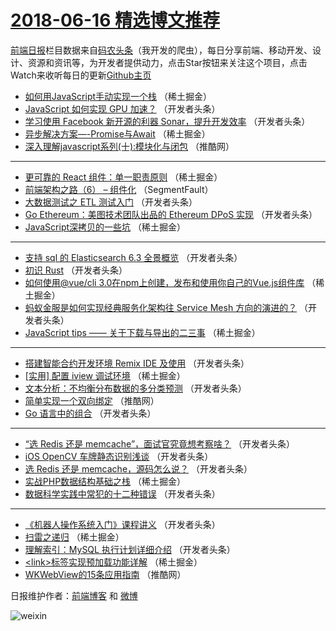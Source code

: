 # [2018-06-16 精选博文推荐](http://hao.caibaojian.com/date/2018/06/16)

[前端日报](http://caibaojian.com/c/news)栏目数据来自[码农头条](http://hao.caibaojian.com/)（我开发的爬虫），每日分享前端、移动开发、设计、资源和资讯等，为开发者提供动力，点击Star按钮来关注这个项目，点击Watch来收听每日的更新[Github主页](https://github.com/kujian/frontendDaily)
* [如何用JavaScript手动实现一个栈](http://hao.caibaojian.com/77701.html) （稀土掘金）
* [JavaScript 如何实现 GPU 加速？](http://hao.caibaojian.com/77724.html) （开发者头条）
* [学习使用 Facebook 新开源的利器 Sonar，提升开发效率](http://hao.caibaojian.com/77729.html) （开发者头条）
* [异步解决方案&#8212;-Promise与Await](http://hao.caibaojian.com/77709.html) （稀土掘金）
* [深入理解javascript系列(十):模块化与闭包](http://hao.caibaojian.com/77751.html) （推酷网）

***
* [更可靠的 React 组件：单一职责原则](http://hao.caibaojian.com/77702.html) （稀土掘金）
* [前端架构之路（6） &#8211; 组件化](http://hao.caibaojian.com/77693.html) （SegmentFault）
* [大数据测试之 ETL 测试入门](http://hao.caibaojian.com/77736.html) （开发者头条）
* [Go Ethereum：美图技术团队出品的 Ethereum DPoS 实现](http://hao.caibaojian.com/77725.html) （开发者头条）
* [JavaScript深拷贝的一些坑](http://hao.caibaojian.com/77704.html) （稀土掘金）

***
* [支持 sql 的 Elasticsearch 6.3 全景概览](http://hao.caibaojian.com/77726.html) （开发者头条）
* [初识 Rust](http://hao.caibaojian.com/77727.html) （开发者头条）
* [如何使用@vue/cli 3.0在npm上创建，发布和使用你自己的Vue.js组件库](http://hao.caibaojian.com/77708.html) （稀土掘金）
* [蚂蚁金服是如何实现经典服务化架构往 Service Mesh 方向的演进的？](http://hao.caibaojian.com/77732.html) （开发者头条）
* [JavaScript tips —— 关于下载与导出的二三事](http://hao.caibaojian.com/77700.html) （稀土掘金）

***
* [搭建智能合约开发环境 Remix IDE 及使用](http://hao.caibaojian.com/77793.html) （开发者头条）
* [[实用] 配置 iview 调试环境](http://hao.caibaojian.com/77710.html) （稀土掘金）
* [文本分析：不均衡分布数据的多分类预测](http://hao.caibaojian.com/77733.html) （开发者头条）
* [简单实现一个双向绑定](http://hao.caibaojian.com/77750.html) （推酷网）
* [Go 语言中的组合](http://hao.caibaojian.com/77794.html) （开发者头条）

***
* [“选 Redis 还是 memcache”，面试官究竟想考察啥？](http://hao.caibaojian.com/77723.html) （开发者头条）
* [iOS OpenCV 车牌静态识别浅谈](http://hao.caibaojian.com/77734.html) （开发者头条）
* [选 Redis 还是 memcache，源码怎么说？](http://hao.caibaojian.com/77795.html) （开发者头条）
* [实战PHP数据结构基础之栈](http://hao.caibaojian.com/77695.html) （稀土掘金）
* [数据科学实践中常犯的十二种错误](http://hao.caibaojian.com/77735.html) （开发者头条）

***
* [《机器人操作系统入门》课程讲义](http://hao.caibaojian.com/77797.html) （开发者头条）
* [扫雷之递归](http://hao.caibaojian.com/77703.html) （稀土掘金）
* [理解索引：MySQL 执行计划详细介绍](http://hao.caibaojian.com/77798.html) （开发者头条）
* [&lt;link&gt;标签实现预加载功能详解](http://hao.caibaojian.com/77697.html) （稀土掘金）
* [WKWebView的15条应用指南](http://hao.caibaojian.com/77752.html) （推酷网）

日报维护作者：[前端博客](http://caibaojian.com/) 和 [微博](http://caibaojian.com/go/weibo)

![weixin](https://user-images.githubusercontent.com/3055447/38468989-651132ac-3b80-11e8-8e6b-15122322a9d7.png)